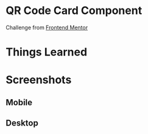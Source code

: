# QR Code Card Component
Challenge from [Frontend Mentor](https://www.frontendmentor.io/home)

# Things Learned 


# Screenshots
## Mobile
## Desktop
